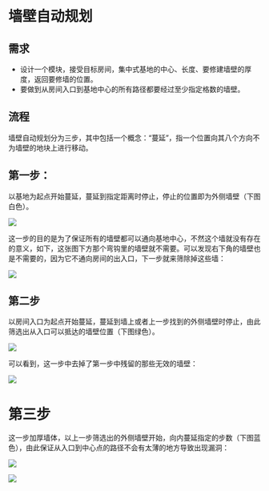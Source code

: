 # 墙壁自动规划

## 需求

- 设计一个模块，接受目标房间，集中式基地的中心、长度、要修建墙壁的厚度，返回要修墙的位置。
- 要做到从房间入口到基地中心的所有路径都要经过至少指定格数的墙壁。

## 流程

墙壁自动规划分为三步，其中包括一个概念：“蔓延”，指一个位置向其八个方向不为墙壁的地块上进行移动。

## 第一步：

以基地为起点开始蔓延，蔓延到指定距离时停止，停止的位置即为外侧墙壁（下图白色）。

![](https://s1.ax1x.com/2020/10/01/0KlpnO.png)

这一步的目的是为了保证所有的墙壁都可以通向基地中心，不然这个墙就没有存在的意义，如下，这张图下方那个弯钩里的墙壁就不需要。可以发现右下角的墙壁也是不需要的，因为它不通向房间的出入口，下一步就来筛除掉这些墙：

![](https://s1.ax1x.com/2020/10/01/0Kl9BD.png)

## 第二步

以房间入口为起点开始蔓延，蔓延到墙上或者上一步找到的外侧墙壁时停止，由此筛选出从入口可以抵达的墙壁位置（下图绿色）。

![](https://s1.ax1x.com/2020/10/01/0Klk4A.png)

可以看到，这一步中去掉了第一步中残留的那些无效的墙壁：

![](https://s1.ax1x.com/2020/10/01/0KlCHe.png)

# 第三步

这一步加厚墙体，以上一步筛选出的外侧墙壁开始，向内蔓延指定的步数（下图蓝色），由此保证从入口到中心点的路径不会有太薄的地方导致出现漏洞：

![](https://s1.ax1x.com/2020/10/01/0KlFNd.png)

![](https://s1.ax1x.com/2020/10/01/0KliAH.png)
